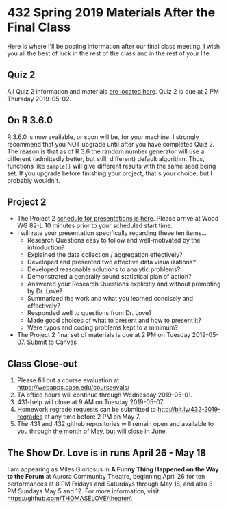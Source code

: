 # 432 Spring 2019 Materials After the Final Class

Here is where I'll be posting information after our final class meeting. I wish you all the best of luck in the rest of the class and in the rest of your life.

## Quiz 2

All Quiz 2 information and materials [are located here](https://github.com/THOMASELOVE/2019-432/tree/master/quizzes/quiz2). Quiz 2 is due at 2 PM Thursday 2019-05-02.

## On R 3.6.0

R 3.6.0 is now available, or soon will be, for your machine. I strongly recommend that you NOT upgrade until after you have completed Quiz 2. The reason is that as of R 3.6 the random number generator will use a different (admittedly better, but still, different) default algorithm. Thus, functions like `sample()` will give different results with the same seed being set. If you upgrade before finishing your project, that's your choice, but I probably wouldn't.

## Project 2

- The Project 2 [schedule for presentations is here](https://github.com/THOMASELOVE/2019-432/blob/master/projects/project2/project2-schedule.md). Please arrive at Wood WG 82-L 10 minutes prior to your scheduled start time.
- I will rate your presentation specifically regarding these ten items...
    - Research Questions easy to follow and well-motivated by the introduction?
    - Explained the data collection / aggregation effectively?	
    - Developed and presented two effective data visualizations?	
    - Developed reasonable solutions to analytic problems?	
    - Demonstrated a generally sound statistical plan of action?	
    - Answered your Research Questions explicitly and without prompting by Dr. Love?	
    - Summarized the work and what you learned concisely and effectively?
    - Responded well to questions from Dr. Love?	
    - Made good choices of what to present and how to present it?	
    - Were typos and coding problems kept to a minimum?
 - The Project 2 final set of materials is due at 2 PM on Tuesday 2019-05-07. Submit to [Canvas](https://canvas.case.edu/)

## Class Close-out

1. Please fill out a course evaluation at https://webapps.case.edu/courseevals/
2. TA office hours will continue through Wednesday 2019-05-01.
3. 431-help will close at 9 AM on Tuesday 2019-05-07.
4. Homework regrade requests can be submitted to http://bit.ly/432-2019-regrades at any time before 2 PM on May 7.
5. The 431 and 432 github repositories will remain open and available to you through the month of May, but will close in June.

## The Show Dr. Love is in runs April 26 - May 18

I am appearing as Miles Gloriosus in **A Funny Thing Happened on the Way to the Forum** at Aurora Community Theatre, beginning April 26 for ten performances at 8 PM Fridays and Saturdays through May 18, and also 3 PM Sundays May 5 and 12. For more information, visit https://github.com/THOMASELOVE/theater/.
